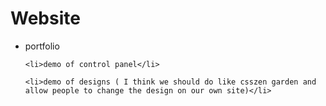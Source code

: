 Website
===================
<ul>
    <li>portfolio</li>

    <li>demo of control panel</li>
	
    <li>demo of designs ( I think we should do like csszen garden and allow people to change the design on our own site)</li>
</ul>
	

